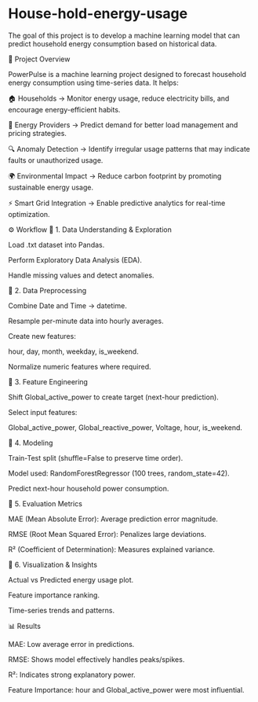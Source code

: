 # House-hold-energy-usage
The goal of this project is to develop a machine learning model that can predict household energy consumption based on historical data. 

📌 Project Overview

PowerPulse is a machine learning project designed to forecast household energy consumption using time-series data.
It helps:

🏠 Households → Monitor energy usage, reduce electricity bills, and encourage energy-efficient habits.

🔌 Energy Providers → Predict demand for better load management and pricing strategies.

🔍 Anomaly Detection → Identify irregular usage patterns that may indicate faults or unauthorized usage.

🌍 Environmental Impact → Reduce carbon footprint by promoting sustainable energy usage.

⚡ Smart Grid Integration → Enable predictive analytics for real-time optimization.

⚙️ Workflow
🔹 1. Data Understanding & Exploration

Load .txt dataset into Pandas.

Perform Exploratory Data Analysis (EDA).

Handle missing values and detect anomalies.

🔹 2. Data Preprocessing

Combine Date and Time → datetime.

Resample per-minute data into hourly averages.

Create new features:

hour, day, month, weekday, is_weekend.

Normalize numeric features where required.

🔹 3. Feature Engineering

Shift Global_active_power to create target (next-hour prediction).

Select input features:

Global_active_power, Global_reactive_power, Voltage, hour, is_weekend.

🔹 4. Modeling

Train-Test split (shuffle=False to preserve time order).

Model used: RandomForestRegressor (100 trees, random_state=42).

Predict next-hour household power consumption.

🔹 5. Evaluation Metrics

MAE (Mean Absolute Error): Average prediction error magnitude.

RMSE (Root Mean Squared Error): Penalizes large deviations.

R² (Coefficient of Determination): Measures explained variance.

🔹 6. Visualization & Insights

Actual vs Predicted energy usage plot.

Feature importance ranking.

Time-series trends and patterns.

📊 Results

MAE: Low average error in predictions.

RMSE: Shows model effectively handles peaks/spikes.

R²: Indicates strong explanatory power.

Feature Importance: hour and Global_active_power were most influential.
